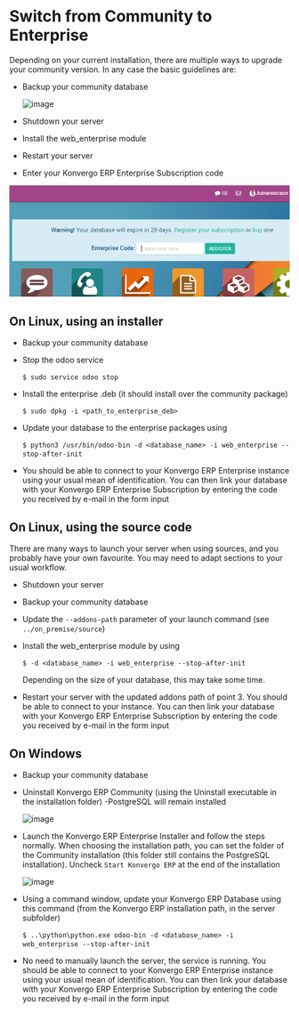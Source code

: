 # Switch from Community to Enterprise

Depending on your current installation, there are multiple ways to
upgrade your community version. In any case the basic guidelines are:

- Backup your community database

  <img src="community_to_enterprise/db_manager.png" class="img-fluid"
  alt="image" />

- Shutdown your server

- Install the web_enterprise module

- Restart your server

- Enter your Konvergo ERP Enterprise Subscription code

<img src="community_to_enterprise/enterprise_code.png" class="img-fluid"
alt="image" />

## On Linux, using an installer

- Backup your community database

- Stop the odoo service

  ``` console
  $ sudo service odoo stop
  ```

- Install the enterprise .deb (it should install over the community
  package)

  ``` console
  $ sudo dpkg -i <path_to_enterprise_deb>
  ```

- Update your database to the enterprise packages using

  ``` console
  $ python3 /usr/bin/odoo-bin -d <database_name> -i web_enterprise --stop-after-init
  ```

- You should be able to connect to your Konvergo ERP Enterprise instance using
  your usual mean of identification. You can then link your database
  with your Konvergo ERP Enterprise Subscription by entering the code you
  received by e-mail in the form input

## On Linux, using the source code

There are many ways to launch your server when using sources, and you
probably have your own favourite. You may need to adapt sections to your
usual workflow.

- Shutdown your server

- Backup your community database

- Update the `--addons-path` parameter of your launch command (see
  `../on_premise/source`)

- Install the web_enterprise module by using

  ``` console
  $ -d <database_name> -i web_enterprise --stop-after-init
  ```

  Depending on the size of your database, this may take some time.

- Restart your server with the updated addons path of point 3. You
  should be able to connect to your instance. You can then link your
  database with your Konvergo ERP Enterprise Subscription by entering the code
  you received by e-mail in the form input

## On Windows

- Backup your community database

- Uninstall Konvergo ERP Community (using the Uninstall executable in the
  installation folder) -PostgreSQL will remain installed

  <img src="community_to_enterprise/windows_uninstall.png"
  class="img-fluid" alt="image" />

- Launch the Konvergo ERP Enterprise Installer and follow the steps normally.
  When choosing the installation path, you can set the folder of the
  Community installation (this folder still contains the PostgreSQL
  installation). Uncheck `Start Konvergo ERP` at the end of the installation

  <img src="community_to_enterprise/windows_setup.png" class="img-fluid"
  alt="image" />

- Using a command window, update your Konvergo ERP Database using this command
  (from the Konvergo ERP installation path, in the server subfolder)

  ``` console
  $ ..\python\python.exe odoo-bin -d <database_name> -i web_enterprise --stop-after-init
  ```

- No need to manually launch the server, the service is running. You
  should be able to connect to your Konvergo ERP Enterprise instance using your
  usual mean of identification. You can then link your database with
  your Konvergo ERP Enterprise Subscription by entering the code you received by
  e-mail in the form input
